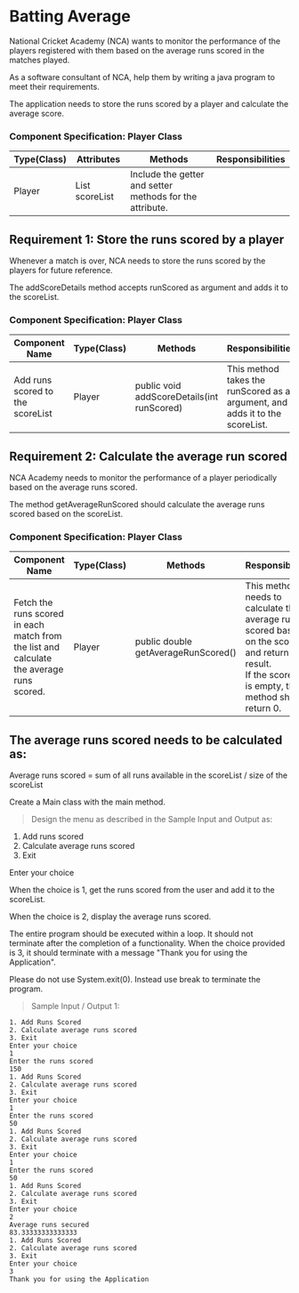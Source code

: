 # Batting Average

National Cricket Academy (NCA) wants to monitor the performance of the players registered with them based on the average runs scored in the matches played. 

As a software consultant of NCA, help them by writing a java program to meet their requirements.  

The application needs to store the runs scored by a player and calculate the average score.

### Component Specification: Player Class

| Type(Class) | Attributes | Methods | Responsibilities |
| ----------- | ---------- | ------- | ---------------- |
| Player | List<Integer> scoreList | Include the getter and setter methods for the attribute. |
 

## Requirement 1:  Store the runs scored by a player

Whenever a match is over, NCA needs to store the runs scored by the players for future reference.

The addScoreDetails method accepts runScored as argument and adds it to the scoreList.

### Component Specification: Player Class

| Component Name | Type(Class) | Methods | Responsibilities |
| -------------- | ----------- | ------- | ---------------- |
| Add runs scored to the scoreList | Player | public  void addScoreDetails(int runScored) | This method takes the runScored as an argument, and adds it to the scoreList. | 
 
## Requirement 2:  Calculate the average run scored

NCA Academy needs to monitor the performance of a player periodically based on the average runs scored. 

The method getAverageRunScored should calculate the average runs scored based on the scoreList.

### Component Specification: Player Class

| Component Name | Type(Class) | Methods | Responsibilities | 
| -------------- | ----------- | ------- | ---------------- |
| Fetch the runs scored in each match from the list and calculate the average runs scored. | Player | public double getAverageRunScored() | This method needs to calculate the average runs scored based on the scoreList and return the result.<br>If the scoreList is empty, the method should return 0. | 

## The average runs scored needs to be calculated as:

Average runs scored =   sum of all runs available in the scoreList / size of the scoreList

Create a Main class with the main method.

> Design the menu as described in the Sample Input and Output as:

1. Add runs scored
2. Calculate average runs scored
3. Exit

Enter your choice

When the choice is 1, get the runs scored from the user and add it to the scoreList.

When the choice is 2, display the average runs scored.

The entire program should be executed within a loop. It should not terminate after the completion of a functionality.  When the choice provided is 3, it should terminate with a message "Thank you for using the Application".

Please do not use System.exit(0). Instead use break to terminate the program.

> Sample Input / Output 1:

    1. Add Runs Scored
    2. Calculate average runs scored
    3. Exit
    Enter your choice
    1
    Enter the runs scored
    150
    1. Add Runs Scored
    2. Calculate average runs scored
    3. Exit
    Enter your choice
    1
    Enter the runs scored
    50
    1. Add Runs Scored
    2. Calculate average runs scored
    3. Exit
    Enter your choice
    1
    Enter the runs scored
    50
    1. Add Runs Scored
    2. Calculate average runs scored
    3. Exit
    Enter your choice
    2
    Average runs secured
    83.33333333333333
    1. Add Runs Scored
    2. Calculate average runs scored
    3. Exit
    Enter your choice
    3
    Thank you for using the Application